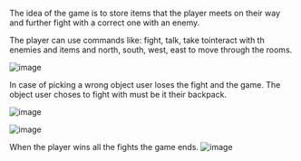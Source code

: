 The idea of the game is to store items that the player meets on their way and further fight with a correct one with an enemy.

The player can use commands like: fight, talk, take tointeract with th enemies and items and north, south, west, east to move through the rooms.

![image](https://user-images.githubusercontent.com/92580927/159466763-ed2518dc-0a9d-4a03-b6be-4025712bbc31.png)

In case of picking a wrong object user loses the fight and the game.
The object user choses to fight with must be it their backpack.

![image](https://user-images.githubusercontent.com/92580927/159466836-dd92fe3e-aa97-451e-903e-d9fae236ad62.png)

![image](https://user-images.githubusercontent.com/92580927/159467012-da22d5a9-696a-4dce-9996-c49b13606b80.png)

When the player wins all the fights the game ends.
![image](https://user-images.githubusercontent.com/92580927/159467060-6795483a-700d-4319-b370-d94aa331a446.png)

